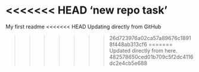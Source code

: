<<<<<<< HEAD
‘new repo task’
=======
My first readme
<<<<<<< HEAD
Updating directly from GitHub
>>>>>>> 26d723976a02ca57a89676c18918f448ab313cf6
=======
Updated directly from here. 
>>>>>>> 482578650ced01b709c5f2dc4116dc2e4cb5e688
